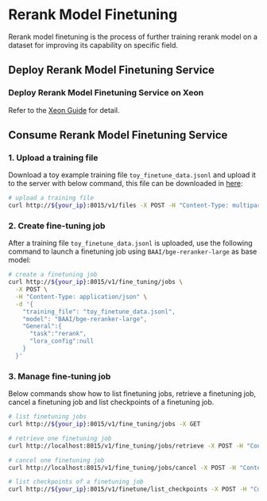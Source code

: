 # Rerank Model Finetuning

Rerank model finetuning is the process of further training rerank model on a dataset for improving its capability on specific field.

## Deploy Rerank Model Finetuning Service

### Deploy Rerank Model Finetuning Service on Xeon

Refer to the [Xeon Guide](./docker/xeon/README.md) for detail.

## Consume Rerank Model Finetuning Service

### 1. Upload a training file

Download a toy example training file `toy_finetune_data.jsonl` and upload it to the server with below command, this file can be downloaded in [here](https://github.com/FlagOpen/FlagEmbedding/blob/master/examples/finetune/toy_finetune_data.jsonl):

```bash
# upload a training file
curl http://${your_ip}:8015/v1/files -X POST -H "Content-Type: multipart/form-data" -F "file=@./toy_finetune_data.jsonl" -F purpose="fine-tune"
```

### 2. Create fine-tuning job

After a training file `toy_finetune_data.jsonl` is uploaded, use the following command to launch a finetuning job using `BAAI/bge-reranker-large` as base model:

```bash
# create a finetuning job
curl http://${your_ip}:8015/v1/fine_tuning/jobs \
  -X POST \
  -H "Content-Type: application/json" \
  -d '{
    "training_file": "toy_finetune_data.jsonl",
    "model": "BAAI/bge-reranker-large",
    "General":{
      "task":"rerank",
      "lora_config":null
    }
  }'
```

### 3. Manage fine-tuning job

Below commands show how to list finetuning jobs, retrieve a finetuning job, cancel a finetuning job and list checkpoints of a finetuning job.

```bash
# list finetuning jobs
curl http://${your_ip}:8015/v1/fine_tuning/jobs -X GET

# retrieve one finetuning job
curl http://localhost:8015/v1/fine_tuning/jobs/retrieve -X POST -H "Content-Type: application/json" -d '{"fine_tuning_job_id": ${fine_tuning_job_id}}'

# cancel one finetuning job
curl http://localhost:8015/v1/fine_tuning/jobs/cancel -X POST -H "Content-Type: application/json" -d '{"fine_tuning_job_id": ${fine_tuning_job_id}}'

# list checkpoints of a finetuning job
curl http://${your_ip}:8015/v1/finetune/list_checkpoints -X POST -H "Content-Type: application/json" -d '{"fine_tuning_job_id": ${fine_tuning_job_id}}'
```
